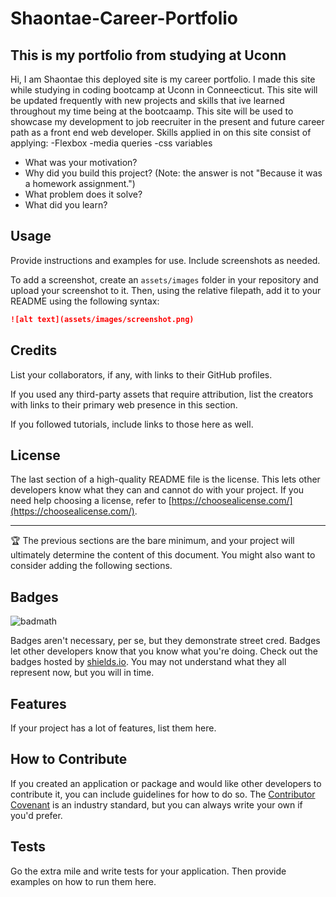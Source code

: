 # Shaontae-Career-Portfolio
## This is  my portfolio from studying at Uconn 

Hi, I am Shaontae this deployed site is my career portfolio. I made this site while studying in coding bootcamp at Uconn in Conneecticut. This site will be updated frequently with new projects and skills that ive learned throughout my time being at the bootcaamp. This site will be used to showcase my development to job reecruiter in the present and future career path as a front end web developer. Skills applied in on this site consist of applying:
-Flexbox
-media queries
-css variables

- What was your motivation?
- Why did you build this project? (Note: the answer is not "Because it was a homework assignment.")
- What problem does it solve?
- What did you learn?



## Usage


Provide instructions and examples for use. Include screenshots as needed.


To add a screenshot, create an `assets/images` folder in your repository and upload your screenshot to it. Then, using the relative filepath, add it to your README using the following syntax:


   ```md
   ![alt text](assets/images/screenshot.png)
   ```


## Credits


List your collaborators, if any, with links to their GitHub profiles.


If you used any third-party assets that require attribution, list the creators with links to their primary web presence in this section.


If you followed tutorials, include links to those here as well.


## License


The last section of a high-quality README file is the license. This lets other developers know what they can and cannot do with your project. If you need help choosing a license, refer to [https://choosealicense.com/](https://choosealicense.com/).


---


🏆 The previous sections are the bare minimum, and your project will ultimately determine the content of this document. You might also want to consider adding the following sections.


## Badges


![badmath](https://img.shields.io/github/languages/top/lernantino/badmath)


Badges aren't necessary, per se, but they demonstrate street cred. Badges let other developers know that you know what you're doing. Check out the badges hosted by [shields.io](https://shields.io/). You may not understand what they all represent now, but you will in time.


## Features


If your project has a lot of features, list them here.


## How to Contribute


If you created an application or package and would like other developers to contribute it, you can include guidelines for how to do so. The [Contributor Covenant](https://www.contributor-covenant.org/) is an industry standard, but you can always write your own if you'd prefer.


## Tests


Go the extra mile and write tests for your application. Then provide examples on how to run them here.
